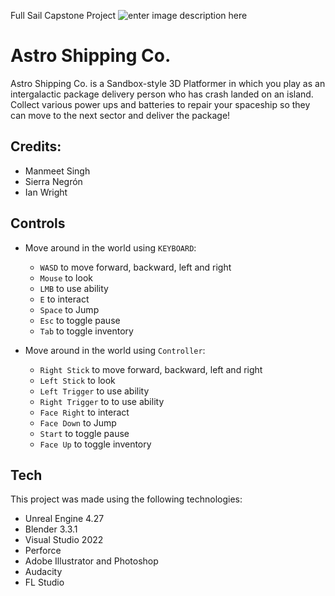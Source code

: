Full Sail Capstone Project
![enter image description here](https://img.itch.zone/aW1nLzEwMzcyNzk3LnBuZw==/original/LTaRZC.png)
# Astro Shipping Co.
Astro Shipping Co. is a Sandbox-style 3D Platformer in which you play as an intergalactic package delivery person who has crash landed on an island. Collect various power ups and batteries to repair your spaceship so they can move to the next sector and deliver the package!

## Credits:

-   Manmeet Singh
-   Sierra Negrón​
-   Ian Wright

## Controls

 - Move around in the world using `KEYBOARD`:
	 -  `WASD` to move forward, backward, left and right
	 - `Mouse` to look
	 - `LMB` to use ability
	 - `E` to interact
	 - `Space` to Jump
	 - `Esc` to toggle pause
	 - `Tab` to toggle inventory
	 
 - Move around in the world using `Controller`:
	 -  `Right Stick` to move forward, backward, left and right
	 - `Left Stick` to look
	 - `Left Trigger` to use ability
	 - `Right Trigger` to to use ability
	 - `Face Right` to interact
	 - `Face Down` to Jump   
	 - `Start` to toggle pause
	 - `Face Up` to toggle inventory

## Tech
This project was made using the following technologies:

-   Unreal Engine 4.27
-   Blender 3.3.1
-   Visual Studio 2022
-   Perforce
-   Adobe Illustrator and Photoshop
-   Audacity
-   FL Studio
